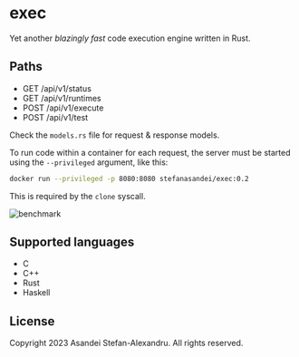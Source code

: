 # exec

Yet another _blazingly fast_ code execution engine written in Rust.

## Paths

- GET /api/v1/status
- GET /api/v1/runtimes
- POST /api/v1/execute
- POST /api/v1/test

Check the `models.rs` file for request & response models.

To run code within a container for each request, the server must be started using the `--privileged` argument, like this:

```bash
docker run --privileged -p 8080:8080 stefanasandei/exec:0.2
```

This is required by the `clone` syscall.

![benchmark](https://media.discordapp.net/attachments/1112091519269212351/1127951335459917955/image.png)

## Supported languages

- C
- C++
- Rust
- Haskell

## License

Copyright 2023 Asandei Stefan-Alexandru. All rights reserved.
